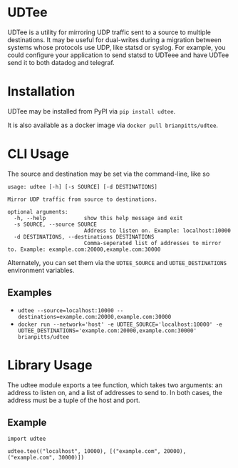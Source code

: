 # UDTee

UDTee is a utility for mirroring UDP traffic sent to a source to multiple destinations. It may be useful for dual-writes during a migration between systems whose protocols use UDP, like statsd or syslog. For example, you could configure your application to send statsd to UDTeee and have UDTee send it to both datadog and telegraf.

# Installation

UDTee may be installed from PyPI via `pip install udtee`.

It is also available as a docker image via `docker pull brianpitts/udtee`.

# CLI Usage

The source and destination may be set via the command-line, like so

```
usage: udtee [-h] [-s SOURCE] [-d DESTINATIONS]

Mirror UDP traffic from source to destinations.

optional arguments:
  -h, --help            show this help message and exit
  -s SOURCE, --source SOURCE
                        Address to listen on. Example: localhost:10000
  -d DESTINATIONS, --destinations DESTINATIONS
                        Comma-seperated list of addresses to mirror to. Example: example.com:20000,example.com:30000
```

Alternately, you can set them via the `UDTEE_SOURCE` and `UDTEE_DESTINATIONS` environment variables.

## Examples

* `udtee --source=localhost:10000 --destinations=example.com:20000,example.com:30000`
* `docker run --network='host' -e UDTEE_SOURCE='localhost:10000' -e UDTEE_DESTINATIONS='example.com:20000,example.com:30000' brianpitts/udtee`

# Library Usage

The udtee module exports a tee function, which takes two arguments: an address to listen on, and a list of addresses to send to. In both cases, the address must be a tuple of the host and port.

## Example

```
import udtee

udtee.tee(("localhost", 10000), [("example.com", 20000),("example.com", 30000)])
```